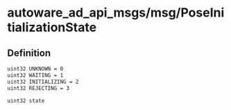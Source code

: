 # autoware_ad_api_msgs/msg/PoseInitializationState

## Definition

```txt
uint32 UNKNOWN = 0
uint32 WAITING = 1
uint32 INITIALIZING = 2
uint32 REJECTING = 3

uint32 state
```
